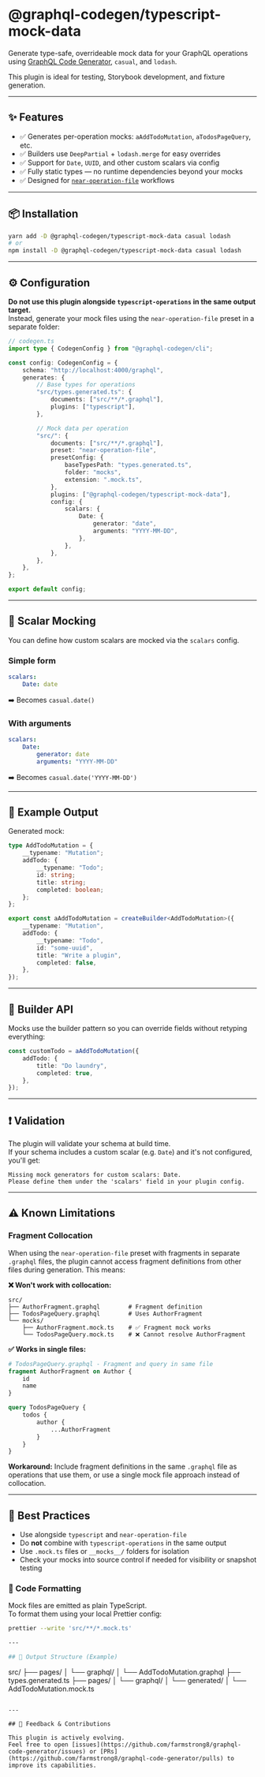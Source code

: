 # @graphql-codegen/typescript-mock-data

Generate type-safe, overrideable mock data for your GraphQL operations using [GraphQL Code Generator](https://the-guild.dev/graphql/codegen), `casual`, and `lodash`.

This plugin is ideal for testing, Storybook development, and fixture generation.

---

## ✨ Features

- ✅ Generates per-operation mocks: `aAddTodoMutation`, `aTodosPageQuery`, etc.
- ✅ Builders use `DeepPartial` + `lodash.merge` for easy overrides
- ✅ Support for `Date`, `UUID`, and other custom scalars via config
- ✅ Fully static types — no runtime dependencies beyond your mocks
- ✅ Designed for [`near-operation-file`](https://the-guild.dev/graphql/codegen/plugins/presets/near-operation-file) workflows

---

## 📦 Installation

```bash
yarn add -D @graphql-codegen/typescript-mock-data casual lodash
# or
npm install -D @graphql-codegen/typescript-mock-data casual lodash
```

---

## ⚙️ Configuration

**Do not use this plugin alongside `typescript-operations` in the same output target.**  
Instead, generate your mock files using the `near-operation-file` preset in a separate folder:

```ts
// codegen.ts
import type { CodegenConfig } from "@graphql-codegen/cli";

const config: CodegenConfig = {
    schema: "http://localhost:4000/graphql",
    generates: {
        // Base types for operations
        "src/types.generated.ts": {
            documents: ["src/**/*.graphql"],
            plugins: ["typescript"],
        },

        // Mock data per operation
        "src/": {
            documents: ["src/**/*.graphql"],
            preset: "near-operation-file",
            presetConfig: {
                baseTypesPath: "types.generated.ts",
                folder: "mocks",
                extension: ".mock.ts",
            },
            plugins: ["@graphql-codegen/typescript-mock-data"],
            config: {
                scalars: {
                    Date: {
                        generator: "date",
                        arguments: "YYYY-MM-DD",
                    },
                },
            },
        },
    },
};

export default config;
```

---

## 🔧 Scalar Mocking

You can define how custom scalars are mocked via the `scalars` config.

### Simple form

```yaml
scalars:
    Date: date
```

➡️ Becomes `casual.date()`

### With arguments

```yaml
scalars:
    Date:
        generator: date
        arguments: "YYYY-MM-DD"
```

➡️ Becomes `casual.date('YYYY-MM-DD')`

---

## 🧱 Example Output

Generated mock:

```ts
type AddTodoMutation = {
    __typename: "Mutation";
    addTodo: {
        __typename: "Todo";
        id: string;
        title: string;
        completed: boolean;
    };
};

export const aAddTodoMutation = createBuilder<AddTodoMutation>({
    __typename: "Mutation",
    addTodo: {
        __typename: "Todo",
        id: "some-uuid",
        title: "Write a plugin",
        completed: false,
    },
});
```

---

## 🔁 Builder API

Mocks use the builder pattern so you can override fields without retyping everything:

```ts
const customTodo = aAddTodoMutation({
    addTodo: {
        title: "Do laundry",
        completed: true,
    },
});
```

---

## ❗ Validation

The plugin will validate your schema at build time.  
If your schema includes a custom scalar (e.g. `Date`) and it's not configured, you'll get:

```
Missing mock generators for custom scalars: Date.
Please define them under the 'scalars' field in your plugin config.
```

---

## ⚠️ Known Limitations

### Fragment Collocation

When using the `near-operation-file` preset with fragments in separate `.graphql` files, the plugin cannot access fragment definitions from other files during generation. This means:

**❌ Won't work with collocation:**

```
src/
├── AuthorFragment.graphql        # Fragment definition
├── TodosPageQuery.graphql        # Uses AuthorFragment
└── mocks/
    ├── AuthorFragment.mock.ts    # ✅ Fragment mock works
    └── TodosPageQuery.mock.ts    # ❌ Cannot resolve AuthorFragment
```

**✅ Works in single files:**

```graphql
# TodosPageQuery.graphql - Fragment and query in same file
fragment AuthorFragment on Author {
    id
    name
}

query TodosPageQuery {
    todos {
        author {
            ...AuthorFragment
        }
    }
}
```

**Workaround:** Include fragment definitions in the same `.graphql` file as operations that use them, or use a single mock file approach instead of collocation.

---

## 🧪 Best Practices

- Use alongside `typescript` and `near-operation-file`
- Do **not** combine with `typescript-operations` in the same output
- Use `.mock.ts` files or `__mocks__/` folders for isolation
- Check your mocks into source control if needed for visibility or snapshot testing

### 🧼 Code Formatting

Mock files are emitted as plain TypeScript.  
To format them using your local Prettier config:

```bash
prettier --write 'src/**/*.mock.ts'

---

## 📂 Output Structure (Example)

```

src/
├── pages/
│ └── graphql/
│ └── AddTodoMutation.graphql
├── types.generated.ts
├── pages/
│ └── graphql/
│ └── generated/
│ └── AddTodoMutation.mock.ts

```

---

## 💬 Feedback & Contributions

This plugin is actively evolving.
Feel free to open [issues](https://github.com/farmstrong8/graphql-code-generator/issues) or [PRs](https://github.com/farmstrong8/graphql-code-generator/pulls) to improve its capabilities.
```
